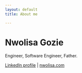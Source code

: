 ```yaml
---
layout: default
title: About me

---
```


# Nwolisa Gozie
Engineer, Software Engineer, Father.

<div id="webaddress">
<a href="https://linkedin.com/in/nwolisag">LinkedIn profile</a>
| <a href="http://nwolisa.com">nwolisa.com</a>
</div>
